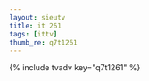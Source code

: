 ```yaml
--- 
layout: sieutv
title: it 261
tags: [ittv]
thumb_re: q7t1261
---
```

{% include tvadv key="q7t1261" %} 
